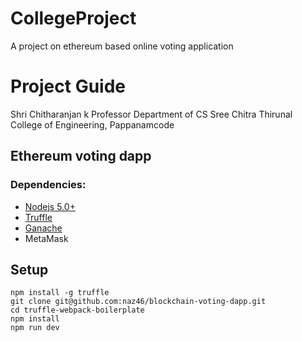 # CollegeProject
A project on ethereum based online voting application

#  Project Guide
 Shri Chitharanjan k
 Professor
 Department of CS
 Sree Chitra Thirunal College of Engineering, Pappanamcode
               

##  Ethereum voting dapp

### Dependencies:
- [Nodejs 5.0+](https://nodejs.org/en/)
- [Truffle](https://github.com/trufflesuite/truffle)
- [Ganache](http://truffleframework.com/ganache/)
- MetaMask

## Setup
```
npm install -g truffle
git clone git@github.com:naz46/blockchain-voting-dapp.git
cd truffle-webpack-boilerplate
npm install
npm run dev
```
